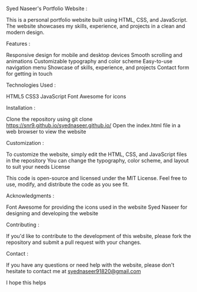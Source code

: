 Syed Naseer's Portfolio Website :

This is a personal portfolio website built using HTML, CSS, and JavaScript. The website showcases my skills, experience, and projects in a clean and modern design.

Features :

Responsive design for mobile and desktop devices
Smooth scrolling and animations
Customizable typography and color scheme
Easy-to-use navigation menu
Showcase of skills, experience, and projects
Contact form for getting in touch

Technologies Used :

HTML5
CSS3
JavaScript
Font Awesome for icons

Installation :

Clone the repository using git clone https://snr9.github.io/syednaseer.github.io/
Open the index.html file in a web browser to view the website

Customization :

To customize the website, simply edit the HTML, CSS, and JavaScript files in the repository
You can change the typography, color scheme, and layout to suit your needs
License

This code is open-source and licensed under the MIT License. Feel free to use, modify, and distribute the code as you see fit.

Acknowledgments :

Font Awesome for providing the icons used in the website
Syed Naseer for designing and developing the website

Contributing :

If you'd like to contribute to the development of this website, please fork the repository and submit a pull request with your changes.

Contact :

If you have any questions or need help with the website, please don't hesitate to contact me at syednaseer91820@gmail.com

I hope this helps
